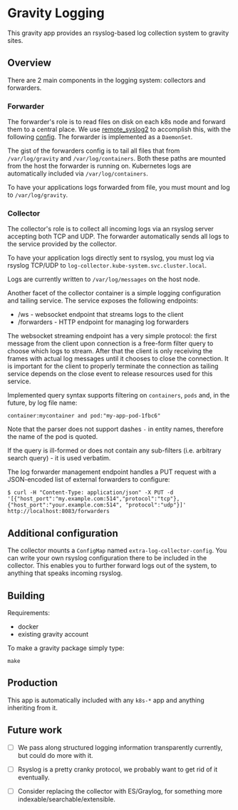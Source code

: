 # Gravity Logging

This gravity app provides an rsyslog-based log collection system to gravity sites.

## Overview

There are 2 main components in the logging system: collectors and forwarders.

### Forwarder

The forwarder's role is to read files on disk on each k8s node and forward them
to a central place. We use [remote_syslog2](https://github.com/papertrail/remote_syslog2)
to accomplish this, with the following [config](images/forwarder/remote_syslog.yml).
The forwarder is implemented as a `DaemonSet`.

The gist of the forwarders config is to tail all files that from `/var/log/gravity`
and `/var/log/containers`. Both these paths are mounted from the host the forwarder
is running on. Kubernetes logs are automatically included via `/var/log/containers`.

To have your applications logs forwarded from file, you must mount and log to
`/var/log/gravity`.

### Collector

The collector's role is to collect all incoming logs via an rsyslog server accepting
both TCP and UDP. The forwarder automatically sends all logs to the service provided
by the collector.

To have your application logs directly sent to rsyslog, you must log via rsyslog
TCP/UDP to `log-collector.kube-system.svc.cluster.local`.

Logs are currently written to `/var/log/messages` on the host node.

Another facet of the collector container is a simple logging configuration and tailing service.
The service exposes the following endpoints:
  - /ws         - websocket endpoint that streams logs to the client
  - /forwarders - HTTP endpoint for managing log forwarders

The websocket streaming endpoint has a very simple protocol: the first message from the client upon
connection is a free-form filter query to choose which logs to stream. After that the client is only
receiving the frames with actual log messages until it chooses to close the connection. It is important
for the client to properly terminate the connection as tailing service depends on the close event to 
release resources used for this service.

Implemented query syntax supports filtering on `containers`, `pods` and, in the future, by log file name:

```
container:mycontainer and pod:"my-app-pod-1fbc6"
```
Note that the parser does not support dashes `-` in entity names, therefore the name of the pod is quoted.

If the query is ill-formed or does not contain any sub-filters (i.e. arbitrary search query) - it is used verbatim.

The log forwarder management endpoint handles a PUT request with a JSON-encoded list of external forwarders
to configure:
```shell
$ curl -H "Content-Type: application/json" -X PUT -d '[{"host_port":"my.example.com:514","protocol":"tcp"},{"host_port":"your.example.com:514", "protocol":"udp"}]' http://localhost:8083/forwarders
```

## Additional configuration

The collector mounts a `ConfigMap` named `extra-log-collector-config`. You can
write your own rsyslog configuration there to be included in the collector. This
enables you to further forward logs out of the system, to anything that speaks
incoming rsyslog.

## Building

Requirements:

* docker
* existing gravity account

To make a gravity package simply type:

```shell
make
```

## Production

This app is automatically included with any `k8s-*` app and anything inheriting from it.

## Future work

 - [ ] We pass along structured logging information transparently currently, but could do more with it.
 - [ ] Rsyslog is a pretty cranky protocol, we probably want to get rid of it eventually.
 - [ ] Consider replacing the collector with ES/Graylog, for something more indexable/searchable/extensible.

